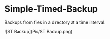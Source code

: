 # Simple-Timed-Backup
Backups from files in a directory at a time interval.

![ST Backup](Pic/ST Backup.png)
